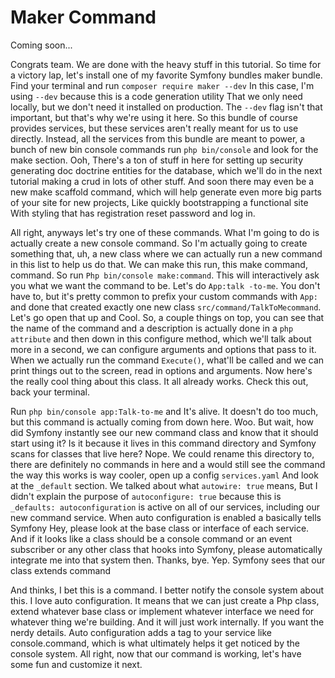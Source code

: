 # Maker Command

Coming soon...

Congrats team. We are done with the heavy stuff in this tutorial. So time for a
victory lap, let's install one of my favorite Symfony bundles maker bundle. Find your
terminal and run `composer require maker --dev` In this case, I'm using `--dev`
because this is a code generation utility That we only need locally, but we don't
need it installed on production. The `--dev` flag isn't that important, but that's
why we're using it here. So this bundle of course provides services, but these
services aren't really meant for us to use directly. Instead, all the services from
this bundle are meant to power, a bunch of new bin console commands run `php
bin/console` and look for the make section. Ooh, There's a ton of stuff in here for
setting up security generating doc doctrine entities for the database, which we'll do
in the next tutorial making a crud in lots of other stuff. And soon there may even be
a new make scaffold command, which will help generate even more big parts of your
site for new projects, Like quickly bootstrapping a functional site With styling that
has registration reset password and log in.

All right, anyways let's try one of these commands. What I'm going to do is actually
create a new console command. So I'm actually going to create something that, uh, a
new class where we can actually run a new command in this list to help us do that. We
can make this run, this make command, command. So run `Php bin/console make:command`.
This will interactively ask you what we want the command to be. Let's do `App:talk
-to-me`. You don't have to, but it's pretty common to prefix your custom commands
with `App:` and done that created exactly one new class
`src/command/TalkToMecommand`. Let's go open that up and Cool. So, a couple things on
top, you can see that the name of the command and a description is actually done in a
`php attribute` and then down in this configure method, which we'll talk about more
in a second, we can configure arguments and options that pass to it. When we actually
run the command `Execute()`, what'll be called and we can print things out to the
screen, read in options and arguments. Now here's the really cool thing about this
class. It all already works. Check this out, back your terminal.

Run `php bin/console app:Talk-to-me` and It's alive. It doesn't do too much, but this
command is actually coming from down here. Woo. But wait, how did Symfony instantly
see our new command class and know that it should start using it? Is it because it
lives in this command directory and Symfony scans for classes that live here? Nope.
We could rename this directory to, there are definitely no commands in here and a
would still see the command the way this works is way cooler, open up a config
`services.yaml` And look at the `_default` section. We talked about what `autowire:
true` means, But I didn't explain the purpose of `autoconfigure: true` because this
is `_defaults: autoconfiguration` is active on all of our services, including our new
command service. When auto configuration is enabled a basically tells Symfony Hey,
please look at the base class or interface of each service. And if it looks like a
class should be a console command or an event subscriber or any other class that
hooks into Symfony, please automatically integrate me into that system then. Thanks,
bye. Yep. Symfony sees that our class extends command

And thinks, I bet this is a command. I better notify the console system about this. I
love auto configuration. It means that we can just create a Php class, extend
whatever base class or implement whatever interface we need for whatever thing we're
building. And it will just work internally. If you want the nerdy details. Auto
configuration adds a tag to your service like console.command, which is what
ultimately helps it get noticed by the console system. All right, now that our
command is working, let's have some fun and customize it next.
